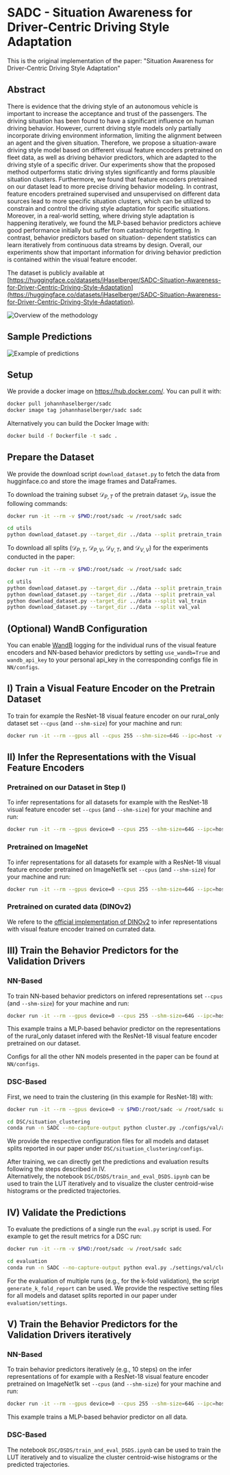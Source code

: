 # SADC - Situation Awareness for Driver-Centric Driving Style Adaptation
This is the original implementation of the paper: "Situation Awareness for Driver-Centric Driving Style Adaptation"


## Abstract
There is evidence that the driving style of an
autonomous vehicle is important to increase the acceptance
and trust of the passengers. The driving situation has been
found to have a significant influence on human driving behavior.
However, current driving style models only partially incorporate
driving environment information, limiting the alignment between
an agent and the given situation. Therefore, we propose a
situation-aware driving style model based on different visual
feature encoders pretrained on fleet data, as well as driving
behavior predictors, which are adapted to the driving style of a
specific driver. Our experiments show that the proposed method
outperforms static driving styles significantly and forms plausible
situation clusters. Furthermore, we found that feature encoders
pretrained on our dataset lead to more precise driving behavior
modeling. In contrast, feature encoders pretrained supervised
and unsupervised on different data sources lead to more specific
situation clusters, which can be utilized to constrain and control
the driving style adaptation for specific situations. Moreover,
in a real-world setting, where driving style adaptation is happening iteratively, we found the MLP-based behavior predictors
achieve good performance initially but suffer from catastrophic
forgetting. In contrast, behavior predictors based on situation-
dependent statistics can learn iteratively from continuous data
streams by design. Overall, our experiments show that important information for driving behavior prediction is contained
within the visual feature encoder.

The dataset is publicly available at [https://huggingface.co/datasets/jHaselberger/SADC-Situation-Awareness-for-Driver-Centric-Driving-Style-Adaptation](https://huggingface.co/datasets/jHaselberger/SADC-Situation-Awareness-for-Driver-Centric-Driving-Style-Adaptation).

![Overview of the methodology](assets/sadc_method.png)

## Sample Predictions
![Example of predictions](assets/intro_figure.png)

## Setup
We provide a docker image on https://hub.docker.com/.
You can pull it with:
```sh
docker pull johannhaselberger/sadc
docker image tag johannhaselberger/sadc sadc
```

Alternatively you can build the Docker Image with:
```sh
docker build -f Dockerfile -t sadc .
```

## Prepare the Dataset
We provide the download script `download_dataset.py` to fetch the data from hugginface.co and store the image frames and DataFrames.

To download the training subset $\mathcal{D}_{P,T}$ of the pretrain dataset $\mathcal{D}_{P}$, issue the following commands:
```sh
docker run -it --rm -v $PWD:/root/sadc -w /root/sadc sadc

cd utils
python download_dataset.py --target_dir ../data --split pretrain_train
```

To download all splits ($\mathcal{D}_{P,T}$, $\mathcal{D}_{P,V}$, $\mathcal{D}_{V,T}$, and $\mathcal{D}_{V,V}$) for the experiments conducted in the paper:
```sh
docker run -it --rm -v $PWD:/root/sadc -w /root/sadc sadc

cd utils
python download_dataset.py --target_dir ../data --split pretrain_train
python download_dataset.py --target_dir ../data --split pretrain_val
python download_dataset.py --target_dir ../data --split val_train
python download_dataset.py --target_dir ../data --split val_val
```

## (Optional) WandB Configuration
You can enable [WandB](https://wandb.ai/site) logging for the individual runs of the visual feature encoders and NN-based behavior predictors 
by setting `use_wandb=True` and `wandb_api_key` to your personal api_key in the corresponding configs file in `NN/configs`.


## I) Train a Visual Feature Encoder on the Pretrain Dataset
To train for example the ResNet-18 visual feature encoder on our rural_only dataset set `--cpus` (and `--shm-size`) for your machine and run:
```sh
docker run -it --rm --gpus all --cpus 255 --shm-size=64G --ipc=host -v $PWD:/root/sadc -w /root/sadc sadc python -u NN/encoder_pretrain.py /root/sadc/NN/configs/resnet18/rural_only/r1/encoder_pretrain.yaml
```

## II) Infer the Representations with the Visual Feature Encoders
### Pretrained on our Dataset in Step I)
To infer representations for all datasets for example with the ResNet-18 visual feature encoder set `--cpus` (and `--shm-size`) for your machine and run:
```sh
docker run -it --rm --gpus device=0 --cpus 255 --shm-size=64G --ipc=host -v $PWD:/root/sadc -w /root/sadc sadc python -u NN/encoder_infer.py  /root/sadc/NN/configs/resnet18/rural_only/r1/encoder_infer.yaml
```

### Pretrained on ImageNet
To infer representations for all datasets for example with a ResNet-18 visual feature encoder pretrained on ImageNet1k set `--cpus` (and `--shm-size`) for your machine and run:
```sh
docker run -it --rm --gpus device=0 --cpus 255 --shm-size=64G --ipc=host -v $PWD:/root/sadc -w /root/sadc sadc python -u NN/encoder_infer.py  /root/sadc/NN/configs/resnet18_imagenet1k_v1/encoder_infer.yaml
```

### Pretrained on curated data (DINOv2)
We refere to the [official implementation of DINOv2](https://github.com/facebookresearch/dinov2) to infer representations with visual feature encoder trained on currated data.

## III) Train the Behavior Predictors for the Validation Drivers

### NN-Based
To train NN-based behavior predictors on infered representations set `--cpus` (and `--shm-size`) for your machine and run:
```sh
docker run -it --rm --gpus device=0 --cpus 255 --shm-size=64G --ipc=host -v $PWD:/root/sadc -w /root/sadc sadc python -u NN/head_train_and_infer.py /root/sadc/NN/configs/resnet18/rural_only/r1/mlp_head_train.yaml
```
This example trains a MLP-based behavior predictor on the representations of the rural_only dataset infered with the ResNet-18 visual feature encoder pretrained on our dataset. 

Configs for all the other NN models presented in the paper can be found at `NN/configs`.

### DSC-Based
First, we need to train the clustering (in this example for ResNet-18) with:
```sh
docker run -it --rm --gpus device=0 -v $PWD:/root/sadc -w /root/sadc sadc

cd DSC/situation_clustering
conda run -n SADC --no-capture-output python cluster.py ./configs/val/all/ResNet/config_resnet_18_val.yaml 
```
We provide the respective configuration files for all models and dataset splits reported in our paper under `DSC/situation_clustering/configs`.

After training, we can directly get the predictions and evaluation results following the steps described in IV.  
Alternatively, the notebook `DSC/DSDS/train_and_eval_DSDS.ipynb` can be used to train the LUT iteratively and to visualize the cluster centroid-wise histograms or the predicted trajectories.

## IV) Validate the Predictions
To evaluate the predictions of a single run the `eval.py` script is used.
For example to get the result metrics for a DSC run: 
```sh
docker run -it --rm -v $PWD:/root/sadc -w /root/sadc sadc

cd evaluation
conda run -n SADC --no-capture-output python eval.py ./settings/val/clustering/settings_all.yaml $RUN_NAME
```
For the evaluation of multiple runs (e.g., for the k-fold validation), the script `generate_k_fold_report` can be used.
We provide the respective setting files for all models and dataset splits reported in our paper under `evaluation/settings`.


## V) Train the Behavior Predictors for the Validation Drivers iteratively
### NN-Based
To train behavior predictors iteratively (e.g., 10 steps) on the infer representations of for example with a ResNet-18 visual feature encoder pretrained on ImageNet1k set `--cpus` (and `--shm-size`) for your machine and run:
```sh
docker run -it --rm --gpus device=0 --cpus 255 --shm-size=64G --ipc=host -v $PWD:/root/sadc -w /root/sadc sadc python -u NN/head_train_and_infer_stepwise.py /root/sadc/NN/configs/resnet18_imagenet1k_v1/all/r1/mlp_head_train_stepwise_10.yaml
```
This example trains a MLP-based behavior predictor on all data. 

### DSC-Based
The notebook `DSC/DSDS/train_and_eval_DSDS.ipynb` can be used to train the LUT iteratively and to visualize the cluster centroid-wise histograms or the predicted trajectories.
